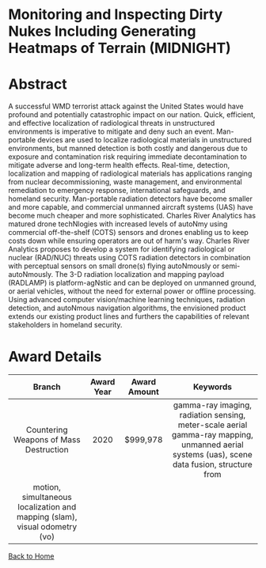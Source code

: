 
Monitoring and Inspecting Dirty Nukes Including Generating Heatmaps of Terrain (MIDNIGHT)
=========================================================================================

# Abstract


A successful WMD terrorist attack against the United States would have profound and potentially catastrophic impact on our nation. Quick, efficient,
and effective localization of radiological threats in unstructured environments is imperative to mitigate and deny such an event. Man-portable devices
are used to localize radiological materials in unstructured environments, but manned detection is both costly and dangerous due to exposure and
contamination risk requiring immediate decontamination to mitigate adverse and long-term health effects.
Real-time, detection, localization and mapping of radiological materials has applications ranging from nuclear decommissioning, waste management,
and environmental remediation to emergency response, international safeguards, and homeland security. Man-portable radiation detectors have
become smaller and more capable, and commercial unmanned aircraft systems (UAS) have become much cheaper and more sophisticated. Charles
River Analytics has matured drone techNlogies with increased levels of autoNmy using commercial off-the-shelf (COTS) sensors and drones enabling
us to keep costs down while ensuring operators are out of harm's way.
Charles River Analytics proposes to develop a system for identifying radiological or nuclear (RAD/NUC) threats using COTS radiation detectors in
combination with perceptual sensors on small drone(s) flying autoNmously or semi-autoNmously. The 3-D radiation localization and mapping
payload (RADLAMP) is platform-agNstic and can be deployed on unmanned ground, or aerial vehicles, without the need for external power or offline
processing. Using advanced computer vision/machine learning techniques, radiation detection, and autoNmous navigation algorithms, the envisioned
product extends our existing product lines and furthers the capabilities of relevant stakeholders in homeland security.  

# Award Details

|Branch|Award Year|Award Amount|Keywords|
| :---: | :---: | :---: | :---: |
|Countering Weapons of Mass Destruction|2020|$999,978|gamma-ray imaging, radiation sensing, meter-scale aerial gamma-ray mapping, unmanned aerial systems (uas), scene data fusion, structure from
motion, simultaneous localization and mapping (slam), visual odometry (vo)|
  
  


[Back to Home](https://github.com/chrischow/dod_sbir_awards#1802)
